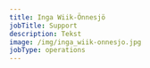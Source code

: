 ```yaml
---
title: Inga Wiik-Önnesjö
jobTitle: Support
description: Tekst
image: /img/inga_wiik-onnesjo.jpg
jobType: operations
---
```


